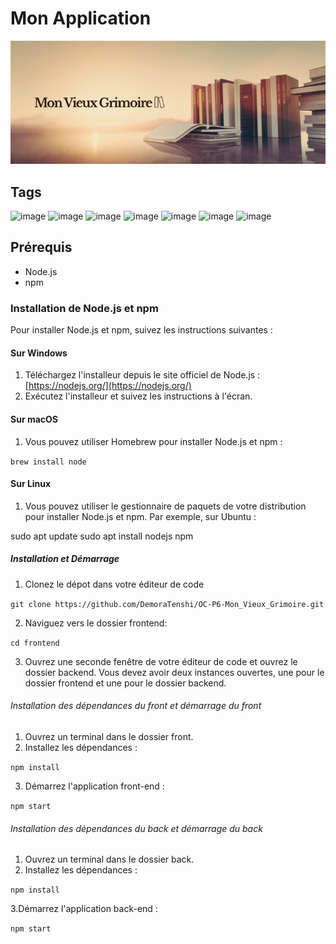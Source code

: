 # Mon Application

![Bannière du site](./images/banniere_mon_vieux_grimoire.png)

## Tags

![image](https://img.shields.io/badge/HTML5-E34F26?style=for-the-badge&logo=html5&logoColor=white)
![image](https://img.shields.io/badge/CSS3-1572B6?style=for-the-badge&logo=css3&logoColor=white)
![image](https://img.shields.io/badge/JavaScript-323330?style=for-the-badge&logo=javascript&logoColor=F7DF1E)
![image](https://img.shields.io/badge/Node%20js-339933?style=for-the-badge&logo=nodedotjs&logoColor=white)
![image](https://img.shields.io/badge/Express%20js-000000?style=for-the-badge&logo=express&logoColor=white)
![image](https://img.shields.io/badge/MongoDB-4EA94B?style=for-the-badge&logo=mongodb&logoColor=white)
![image](https://img.shields.io/badge/React-20232A?style=for-the-badge&logo=react&logoColor=61DAFB)

## Prérequis

- Node.js
- npm

### Installation de Node.js et npm

Pour installer Node.js et npm, suivez les instructions suivantes :

#### Sur Windows

1. Téléchargez l'installeur depuis le site officiel de Node.js : [https://nodejs.org/](https://nodejs.org/)
2. Exécutez l'installeur et suivez les instructions à l'écran.

#### Sur macOS

1. Vous pouvez utiliser Homebrew pour installer Node.js et npm :


`brew install node`

#### Sur Linux

1. Vous pouvez utiliser le gestionnaire de paquets de votre distribution pour installer Node.js et npm. Par exemple, sur Ubuntu :

sudo apt update
sudo apt install nodejs npm

##### Installation et Démarrage
1. Clonez le dépot dans votre éditeur de code

`git clone https://github.com/DemoraTenshi/OC-P6-Mon_Vieux_Grimoire.git`

2. Naviguez vers le dossier frontend:

`cd frontend`

3. Ouvrez une seconde fenêtre de votre éditeur de code et ouvrez le dossier backend. Vous devez avoir deux instances ouvertes,
une  pour le dossier frontend et une pour le dossier backend.


###### Installation des dépendances du front et démarrage du front
1. Ouvrez un terminal dans le dossier front.
2. Installez les dépendances :

`npm install`

3. Démarrez l'application front-end :

`npm start`


###### Installation des dépendances du back et démarrage du back

1. Ouvrez un terminal dans le dossier back.
2. Installez les dépendances :

`npm install`


3.Démarrez l'application back-end :

`npm start`
